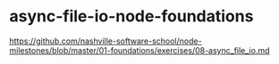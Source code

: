 # async-file-io-node-foundations
https://github.com/nashville-software-school/node-milestones/blob/master/01-foundations/exercises/08-async_file_io.md
